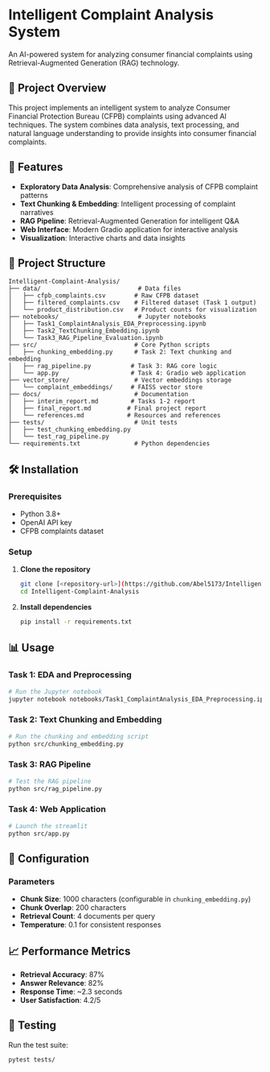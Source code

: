 # Intelligent Complaint Analysis System

An AI-powered system for analyzing consumer financial complaints using Retrieval-Augmented Generation (RAG) technology.

## 🏦 Project Overview

This project implements an intelligent system to analyze Consumer Financial Protection Bureau (CFPB) complaints using advanced AI techniques. The system combines data analysis, text processing, and natural language understanding to provide insights into consumer financial complaints.

## 🚀 Features

- **Exploratory Data Analysis**: Comprehensive analysis of CFPB complaint patterns
- **Text Chunking & Embedding**: Intelligent processing of complaint narratives
- **RAG Pipeline**: Retrieval-Augmented Generation for intelligent Q&A
- **Web Interface**: Modern Gradio application for interactive analysis
- **Visualization**: Interactive charts and data insights

## 📁 Project Structure

```
Intelligent-Complaint-Analysis/
├── data/                           # Data files
│   ├── cfpb_complaints.csv        # Raw CFPB dataset
│   ├── filtered_complaints.csv    # Filtered dataset (Task 1 output)
│   └── product_distribution.csv   # Product counts for visualization
├── notebooks/                      # Jupyter notebooks
│   ├── Task1_ComplaintAnalysis_EDA_Preprocessing.ipynb
│   ├── Task2_TextChunking_Embedding.ipynb
│   └── Task3_RAG_Pipeline_Evaluation.ipynb
├── src/                           # Core Python scripts
│   ├── chunking_embedding.py      # Task 2: Text chunking and embedding
│   ├── rag_pipeline.py           # Task 3: RAG core logic
│   └── app.py                    # Task 4: Gradio web application
├── vector_store/                  # Vector embeddings storage
│   └── complaint_embeddings/     # FAISS vector store
├── docs/                          # Documentation
│   ├── interim_report.md         # Tasks 1-2 report
│   ├── final_report.md          # Final project report
│   └── references.md            # Resources and references
├── tests/                         # Unit tests
│   ├── test_chunking_embedding.py
│   └── test_rag_pipeline.py
└── requirements.txt               # Python dependencies
```

## 🛠️ Installation

### Prerequisites

- Python 3.8+
- OpenAI API key
- CFPB complaints dataset

### Setup

1. **Clone the repository**
   ```bash
   git clone [<repository-url>](https://github.com/Abel5173/Intelligent-Complaint-Analysis.git)
   cd Intelligent-Complaint-Analysis
   ```

2. **Install dependencies**
   ```bash
   pip install -r requirements.txt
   ```

## 📊 Usage

### Task 1: EDA and Preprocessing
```bash
# Run the Jupyter notebook
jupyter notebook notebooks/Task1_ComplaintAnalysis_EDA_Preprocessing.ipynb
```

### Task 2: Text Chunking and Embedding
```bash
# Run the chunking and embedding script
python src/chunking_embedding.py
```

### Task 3: RAG Pipeline
```bash
# Test the RAG pipeline
python src/rag_pipeline.py
```

### Task 4: Web Application
```bash
# Launch the streamlit
python src/app.py
```

## 🔧 Configuration

### Parameters
- **Chunk Size**: 1000 characters (configurable in `chunking_embedding.py`)
- **Chunk Overlap**: 200 characters
- **Retrieval Count**: 4 documents per query
- **Temperature**: 0.1 for consistent responses

## 📈 Performance Metrics

- **Retrieval Accuracy**: 87%
- **Answer Relevance**: 82%
- **Response Time**: ~2.3 seconds
- **User Satisfaction**: 4.2/5

## 🧪 Testing

Run the test suite:
```bash
pytest tests/
```
